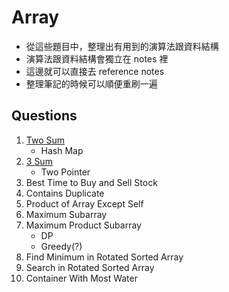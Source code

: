 # Array

- 從這些題目中，整理出有用到的演算法跟資料結構
- 演算法跟資料結構會獨立在 notes 裡
- 這邊就可以直接去 reference notes
- 整理筆記的時候可以順便重刷一遍

## Questions
1. [Two Sum](twoSum.md)
   - Hash Map
2. [3 Sum](3Sum.md)
   - Two Pointer
3. Best Time to Buy and Sell Stock
4. Contains Duplicate
5. Product of Array Except Self
6. Maximum Subarray
7. Maximum Product Subarray
   - DP
   - Greedy(?)
9. Find Minimum in Rotated Sorted Array
10. Search in Rotated Sorted Array
11. Container With Most Water
